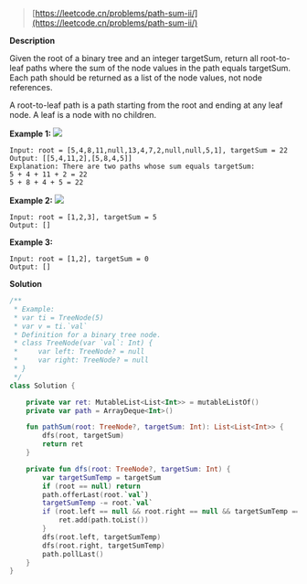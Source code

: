 > [https://leetcode.cn/problems/path-sum-ii/](https://leetcode.cn/problems/path-sum-ii/)

**Description**

Given the root of a binary tree and an integer targetSum, return all root-to-leaf paths where the sum of the node values in the path equals targetSum. Each path should be returned as a list of the node values, not node references.

A root-to-leaf path is a path starting from the root and ending at any leaf node. A leaf is a node with no children.

**Example 1:**
![](https://assets.leetcode.com/uploads/2021/01/18/pathsumii1.jpg)
```text
Input: root = [5,4,8,11,null,13,4,7,2,null,null,5,1], targetSum = 22
Output: [[5,4,11,2],[5,8,4,5]]
Explanation: There are two paths whose sum equals targetSum:
5 + 4 + 11 + 2 = 22
5 + 8 + 4 + 5 = 22
```
**Example 2:**
![](https://assets.leetcode.com/uploads/2021/01/18/pathsum2.jpg)
```text
Input: root = [1,2,3], targetSum = 5
Output: []
```
**Example 3:**
```text
Input: root = [1,2], targetSum = 0
Output: []
```

**Solution**
```kotlin
/**
 * Example:
 * var ti = TreeNode(5)
 * var v = ti.`val`
 * Definition for a binary tree node.
 * class TreeNode(var `val`: Int) {
 *     var left: TreeNode? = null
 *     var right: TreeNode? = null
 * }
 */
class Solution {

    private var ret: MutableList<List<Int>> = mutableListOf()
    private var path = ArrayDeque<Int>()

    fun pathSum(root: TreeNode?, targetSum: Int): List<List<Int>> {
        dfs(root, targetSum)
        return ret
    }

    private fun dfs(root: TreeNode?, targetSum: Int) {
        var targetSumTemp = targetSum
        if (root == null) return
        path.offerLast(root.`val`)
        targetSumTemp -= root.`val`
        if (root.left == null && root.right == null && targetSumTemp == 0) {
            ret.add(path.toList())
        }
        dfs(root.left, targetSumTemp)
        dfs(root.right, targetSumTemp)
        path.pollLast()
    }
}
```